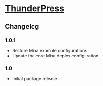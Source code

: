 # [ThunderPress](https://github.com/asmbs/thunderpress)

## Changelog

### 1.0.1

-   Restore Mina example configurations
-   Update the core Mina deploy configuration

### 1.0

-   Initial package release
